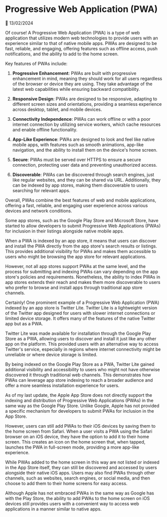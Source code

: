 # Progressive Web Application (PWA) 

📅 13/02/2024

Of course! A Progressive Web Application (PWA) is a type of web application that utilizes modern web technologies to provide users with an experience similar to that of native mobile apps. PWAs are designed to be fast, reliable, and engaging, offering features such as offline access, push notifications, and the ability to add to the home screen.

Key features of PWAs include:

1. **Progressive Enhancement**: PWAs are built with progressive enhancement in mind, meaning they should work for all users regardless of the browser or device they are using. They take advantage of the latest web capabilities while ensuring backward compatibility.

2. **Responsive Design**: PWAs are designed to be responsive, adapting to different screen sizes and orientations, providing a seamless experience across desktop, tablet, and mobile devices.

3. **Connectivity Independence**: PWAs can work offline or with a poor internet connection by utilizing service workers, which cache resources and enable offline functionality.

4. **App-Like Experience**: PWAs are designed to look and feel like native mobile apps, with features such as smooth animations, app-like navigation, and the ability to install them on the device's home screen.

5. **Secure**: PWAs must be served over HTTPS to ensure a secure connection, protecting user data and preventing unauthorized access.

6. **Discoverable**: PWAs can be discovered through search engines, just like regular websites, and they can be shared via URL. Additionally, they can be indexed by app stores, making them discoverable to users searching for relevant apps.

Overall, PWAs combine the best features of web and mobile applications, offering a fast, reliable, and engaging user experience across various devices and network conditions.

Some app stores, such as the Google Play Store and Microsoft Store, have started to allow developers to submit Progressive Web Applications (PWAs) for inclusion in their listings alongside native mobile apps. 

When a PWA is indexed by an app store, it means that users can discover and install the PWA directly from the app store's search results or listings. This provides additional visibility for PWAs and makes them accessible to users who might be browsing the app store for relevant applications.

However, not all app stores support PWAs at the same level, and the process for submitting and indexing PWAs can vary depending on the app store's policies and requirements. Nonetheless, the ability to index PWAs in app stores extends their reach and makes them more discoverable to users who prefer to browse and install apps through traditional app store channels.

Certainly! One prominent example of a Progressive Web Application (PWA) indexed by an app store is Twitter Lite. Twitter Lite is a lightweight version of the Twitter app designed for users with slower internet connections or limited device storage. It offers many of the features of the native Twitter app but as a PWA.

Twitter Lite was made available for installation through the Google Play Store as a PWA, allowing users to discover and install it just like any other app on the platform. This provided users with an alternative way to access Twitter's service, especially in regions where internet connectivity might be unreliable or where device storage is limited.

By being indexed on the Google Play Store as a PWA, Twitter Lite gained additional visibility and accessibility to users who might not have otherwise discovered it through traditional web channels. This demonstrates how PWAs can leverage app store indexing to reach a broader audience and offer a more seamless installation experience for users.

As of my last update, the Apple App Store does not directly support the indexing and distribution of Progressive Web Applications (PWAs) in the same way as the Google Play Store. Unlike Google, Apple has not provided a specific mechanism for developers to submit PWAs for inclusion in the App Store.

However, users can still add PWAs to their iOS devices by saving them to the home screen from Safari. When a user visits a PWA using the Safari browser on an iOS device, they have the option to add it to their home screen. This creates an icon on the home screen that, when tapped, launches the PWA in full-screen mode, providing a more app-like experience.

While PWAs added to the home screen in this way are not listed or indexed in the App Store itself, they can still be discovered and accessed by users alongside their native iOS apps. Users may also find PWAs through other channels, such as websites, search engines, or social media, and then choose to add them to their home screens for easy access.

Although Apple has not embraced PWAs in the same way as Google has with the Play Store, the ability to add PWAs to the home screen on iOS devices still provides users with a convenient way to access web applications in a manner similar to native apps.